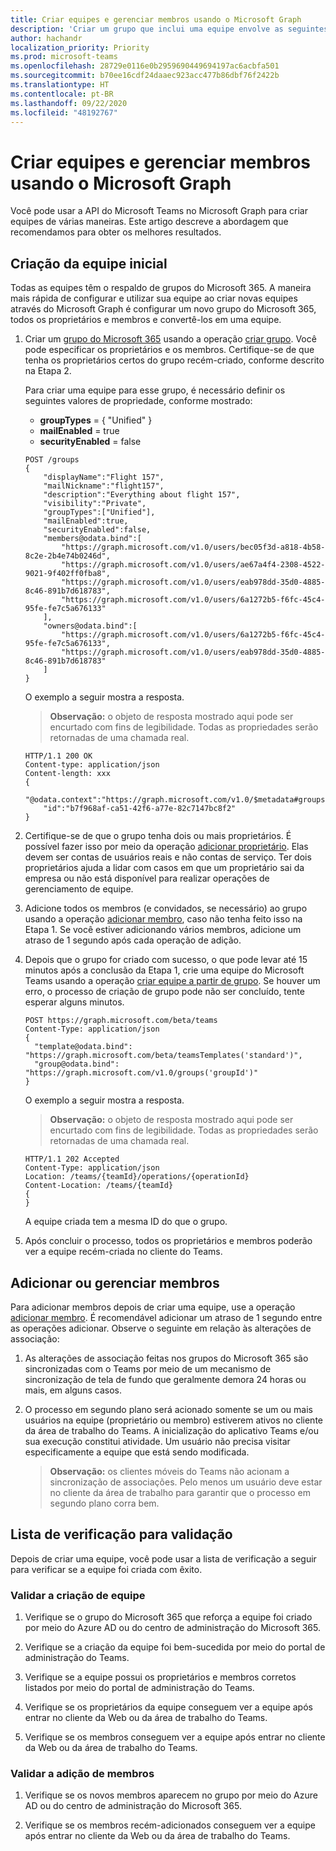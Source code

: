 ```yaml
---
title: Criar equipes e gerenciar membros usando o Microsoft Graph
description: 'Criar um grupo que inclui uma equipe envolve as seguintes etapas: '
author: hachandr
localization_priority: Priority
ms.prod: microsoft-teams
ms.openlocfilehash: 28729e0116e0b2959690449694197ac6acbfa501
ms.sourcegitcommit: b70ee16cdf24daaec923acc477b86dbf76f2422b
ms.translationtype: HT
ms.contentlocale: pt-BR
ms.lasthandoff: 09/22/2020
ms.locfileid: "48192767"
---
```

# <a name="creating-teams-and-managing-members-using-microsoft-graph"></a>Criar equipes e gerenciar membros usando o Microsoft Graph

Você pode usar a API do Microsoft Teams no Microsoft Graph para criar equipes de várias maneiras. Este artigo descreve a abordagem que recomendamos para obter os melhores resultados.


## <a name="initial-team-creation"></a>Criação da equipe inicial

Todas as equipes têm o respaldo de grupos do Microsoft 365. A maneira mais rápida de configurar e utilizar sua equipe ao criar novas equipes através do Microsoft Graph é configurar um novo grupo do Microsoft 365, todos os proprietários e membros e convertê-los em uma equipe.

1. Criar um [grupo do Microsoft 365](https://support.office.com/article/learn-about-office-365-groups-b565caa1-5c40-40ef-9915-60fdb2d97fa2) usando a operação [criar grupo](/graph/api/group-post-groups?view=graph-rest-1.0). Você pode especificar os proprietários e os membros. Certifique-se de que tenha os proprietários certos do grupo recém-criado, conforme descrito na Etapa 2.

    Para criar uma equipe para esse grupo, é necessário definir os seguintes valores de propriedade, conforme mostrado:

    - **groupTypes** = { "Unified" } 
    - **mailEnabled** = true
    - **securityEnabled** = false

    ```http
    POST /groups
    {
        "displayName":"Flight 157",
        "mailNickname":"flight157",
        "description":"Everything about flight 157",
        "visibility":"Private",
        "groupTypes":["Unified"],
        "mailEnabled":true,
        "securityEnabled":false,
        "members@odata.bind":[
            "https://graph.microsoft.com/v1.0/users/bec05f3d-a818-4b58-8c2e-2b4e74b0246d",
            "https://graph.microsoft.com/v1.0/users/ae67a4f4-2308-4522-9021-9f402ff0fba8",
            "https://graph.microsoft.com/v1.0/users/eab978dd-35d0-4885-8c46-891b7d618783",
            "https://graph.microsoft.com/v1.0/users/6a1272b5-f6fc-45c4-95fe-fe7c5a676133"
        ],
        "owners@odata.bind":[
            "https://graph.microsoft.com/v1.0/users/6a1272b5-f6fc-45c4-95fe-fe7c5a676133",
            "https://graph.microsoft.com/v1.0/users/eab978dd-35d0-4885-8c46-891b7d618783"
        ]
    }
    ```

    O exemplo a seguir mostra a resposta. 

    >**Observação:** o objeto de resposta mostrado aqui pode ser encurtado com fins de legibilidade. Todas as propriedades serão retornadas de uma chamada real.

    ```http
    HTTP/1.1 200 OK
    Content-type: application/json
    Content-length: xxx
    {
        "@odata.context":"https://graph.microsoft.com/v1.0/$metadata#groups/$entity",
        "id":"b7f968af-ca51-42f6-a77e-82c7147bc8f2"
    }
    ```

2. Certifique-se de que o grupo tenha dois ou mais proprietários. É possível fazer isso por meio da operação [adicionar proprietário](/graph/api/group-post-owners?view=graph-rest-1.0). Elas devem ser contas de usuários reais e não contas de serviço. Ter dois proprietários ajuda a lidar com casos em que um proprietário sai da empresa ou não está disponível para realizar operações de gerenciamento de equipe.

3. Adicione todos os membros (e convidados, se necessário) ao grupo usando a operação [adicionar membro](/graph/api/group-post-members?view=graph-rest-1.0), caso não tenha feito isso na Etapa 1. Se você estiver adicionando vários membros, adicione um atraso de 1 segundo após cada operação de adição. 

4. Depois que o grupo for criado com sucesso, o que pode levar até 15 minutos após a conclusão da Etapa 1, crie uma equipe do Microsoft Teams usando a operação [criar equipe a partir de grupo](/graph/api/team-post?view=graph-rest-beta#example-4-create-a-team-from-group). Se houver um erro, o processo de criação de grupo pode não ser concluído, tente esperar alguns minutos. 

    ```http
    POST https://graph.microsoft.com/beta/teams
    Content-Type: application/json
    {
      "template@odata.bind": "https://graph.microsoft.com/beta/teamsTemplates('standard')",
      "group@odata.bind": "https://graph.microsoft.com/v1.0/groups('groupId')"
    }
    ```

    O exemplo a seguir mostra a resposta. 

    >**Observação:** o objeto de resposta mostrado aqui pode ser encurtado com fins de legibilidade. Todas as propriedades serão retornadas de uma chamada real.

    ```http
    HTTP/1.1 202 Accepted
    Content-Type: application/json
    Location: /teams/{teamId}/operations/{operationId}
    Content-Location: /teams/{teamId}
    {
    }
    ```

    A equipe criada tem a mesma ID do que o grupo.

5. Após concluir o processo, todos os proprietários e membros poderão ver a equipe recém-criada no cliente do Teams.

## <a name="adding-or-managing-members"></a>Adicionar ou gerenciar membros

Para adicionar membros depois de criar uma equipe, use a operação [adicionar membro](/graph/api/group-post-members?view=graph-rest-1.0). É recomendável adicionar um atraso de 1 segundo entre as operações adicionar. Observe o seguinte em relação às alterações de associação:

1. As alterações de associação feitas nos grupos do Microsoft 365 são sincronizadas com o Teams por meio de um mecanismo de sincronização de tela de fundo que geralmente demora 24 horas ou mais, em alguns casos.

2. O processo em segundo plano será acionado somente se um ou mais usuários na equipe (proprietário ou membro) estiverem ativos no cliente da área de trabalho do Teams. A inicialização do aplicativo Teams e/ou sua execução constitui atividade. Um usuário não precisa visitar especificamente a equipe que está sendo modificada.

    >**Observação:** os clientes móveis do Teams não acionam a sincronização de associações. Pelo menos um usuário deve estar no cliente da área de trabalho para garantir que o processo em segundo plano corra bem.

## <a name="checklist-for-validation"></a>Lista de verificação para validação

Depois de criar uma equipe, você pode usar a lista de verificação a seguir para verificar se a equipe foi criada com êxito.

### <a name="validate-team-creation"></a>Validar a criação de equipe

1. Verifique se o grupo do Microsoft 365 que reforça a equipe foi criado por meio do Azure AD ou do centro de administração do Microsoft 365.

2. Verifique se a criação da equipe foi bem-sucedida por meio do portal de administração do Teams.

3. Verifique se a equipe possui os proprietários e membros corretos listados por meio do portal de administração do Teams.

4. Verifique se os proprietários da equipe conseguem ver a equipe após entrar no cliente da Web ou da área de trabalho do Teams.

5. Verifique se os membros conseguem ver a equipe após entrar no cliente da Web ou da área de trabalho do Teams.

### <a name="validate-addition-of-members"></a>Validar a adição de membros

1. Verifique se os novos membros aparecem no grupo por meio do Azure AD ou do centro de administração do Microsoft 365.

2. Verifique se os membros recém-adicionados conseguem ver a equipe após entrar no cliente da Web ou da área de trabalho do Teams.
